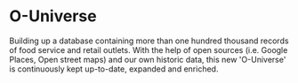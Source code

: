 # O-Universe
Building up a database containing more than one hundred thousand records of food service and retail outlets. With the help of open sources (i.e. Google Places, Open street maps) and our own historic data, this new 'O-Universe' is continuously kept up-to-date, expanded and enriched.
